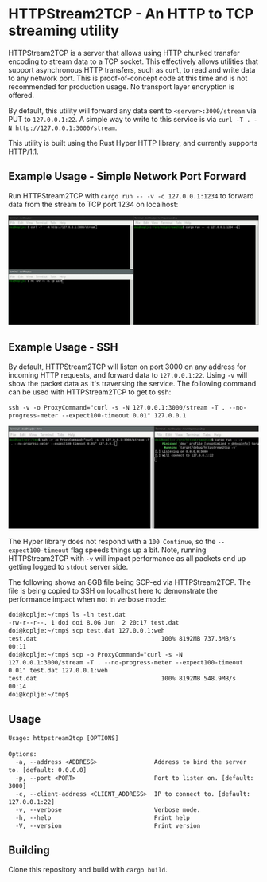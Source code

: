 # HTTPStream2TCP - An HTTP to TCP streaming utility

HTTPStream2TCP is a server that allows using HTTP chunked transfer encoding to stream data to a TCP socket. This effectively allows utilities that support asynchronous HTTP transfers, such as `curl`, to read and write data to any network port. This is proof-of-concept code at this time and is not recommended for production usage. No transport layer encryption is offered.

By default, this utility will forward any data sent to `<server>:3000/stream` via PUT to `127.0.0.1:22`. A simple way to write to this service is via `curl -T . -N http://127.0.0.1:3000/stream`.

This utility is built using the Rust Hyper HTTP library, and currently supports HTTP/1.1. 

## Example Usage - Simple Network Port Forward

Run HTTPStream2TCP with `cargo run -- -v -c 127.0.0.1:1234` to forward data from the stream to TCP port 1234 on localhost:

![example usage](./gif/example-1.gif)

## Example Usage - SSH

By default, HTTPStream2TCP will listen on port 3000 on any address for incoming HTTP requests, and forward data to `127.0.0.1:22`. Using `-v` will show the packet data as it's traversing the service. The following command can be used with HTTPStream2TCP to get to ssh:

```
ssh -v -o ProxyCommand="curl -s -N 127.0.0.1:3000/stream -T . --no-progress-meter --expect100-timeout 0.01" 127.0.0.1
```

![example usage](./gif/example-ssh.webp)

The Hyper library does not respond with a `100 Continue`, so the `--expect100-timeout` flag speeds things up a bit. Note, running HTTPStream2TCP with `-v` will impact performance as all packets end up getting logged to `stdout` server side. 

The following shows an 8GB file being SCP-ed via HTTPStream2TCP. The file is being copied to SSH on localhost here to demonstrate the performance impact when not in verbose mode:

```
doi@koplje:~/tmp$ ls -lh test.dat 
-rw-r--r--. 1 doi doi 8.0G Jun  2 20:17 test.dat
doi@koplje:~/tmp$ scp test.dat 127.0.0.1:weh
test.dat                                   100% 8192MB 737.3MB/s   00:11    
doi@koplje:~/tmp$ scp -o ProxyCommand="curl -s -N 127.0.0.1:3000/stream -T . --no-progress-meter --expect100-timeout 0.01" test.dat 127.0.0.1:weh
test.dat                                   100% 8192MB 548.9MB/s   00:14    
doi@koplje:~/tmp$ 
```

## Usage

```
Usage: httpstream2tcp [OPTIONS]

Options:
  -a, --address <ADDRESS>                Address to bind the server to. [default: 0.0.0.0]
  -p, --port <PORT>                      Port to listen on. [default: 3000]
  -c, --client-address <CLIENT_ADDRESS>  IP to connect to. [default: 127.0.0.1:22]
  -v, --verbose                          Verbose mode.
  -h, --help                             Print help
  -V, --version                          Print version
``` 

## Building

Clone this repository and build with `cargo build`.
